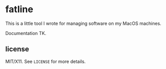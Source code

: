 # fatline

This is a little tool I wrote for managing software on my MacOS machines.

Documentation TK.

## license

MIT/X11. See `LICENSE` for more details.
